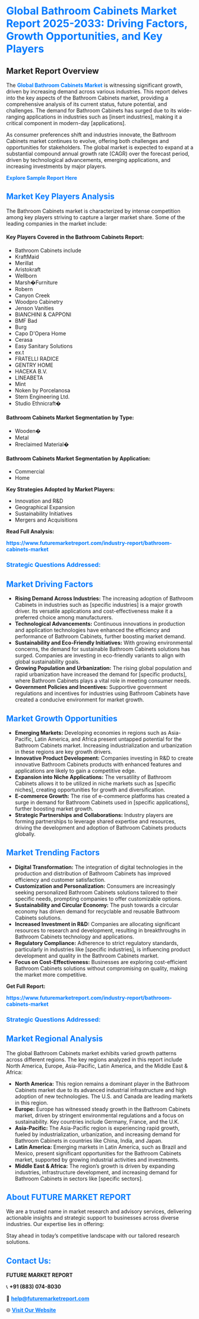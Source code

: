 <h1 style="color: #007BFF;">Global Bathroom Cabinets Market Report 2025-2033: Driving Factors, Growth Opportunities, and Key Players</h1>

<section id="overview">
<h2>Market Report Overview</h2>
<p>The <a href="https://www.futuremarketreport.com/industry-report/bathroom-cabinets-market" style="color: #007BFF; text-decoration: none;"><strong>Global Bathroom Cabinets Market</strong></a> is witnessing significant growth, driven by increasing demand across various industries. This report delves into the key aspects of the Bathroom Cabinets market, providing a comprehensive analysis of its current status, future potential, and challenges. The demand for Bathroom Cabinets has surged due to its wide-ranging applications in industries such as [insert industries], making it a critical component in modern-day [applications].</p>
<p>As consumer preferences shift and industries innovate, the Bathroom Cabinets market continues to evolve, offering both challenges and opportunities for stakeholders. The global market is expected to expand at a substantial compound annual growth rate (CAGR) over the forecast period, driven by technological advancements, emerging applications, and increasing investments by major players.</p>
</section>

<section id="overview">
<p><a href="https://www.futuremarketreport.com/request-sample/reportId=100531" style="color: #007BFF; text-decoration: none;"><strong>Explore Sample Report Here</strong></a></p>
</section>

<section id="key-players">
<h2 style="color: #007BFF;">Market Key Players Analysis</h2>
<p>The Bathroom Cabinets market is characterized by intense competition among key players striving to capture a larger market share. Some of the leading companies in the market include:</p>
<h4>Key Players Covered in the Bathroom Cabinets Report:</h4>
<ul><li>Bathroom Cabinets include</li><li>KraftMaid</li><li>Merillat</li><li>Aristokraft</li><li>Wellborn</li><li>Marsh�Furniture</li><li>Robern</li><li>Canyon Creek</li><li>Woodpro Cabinetry</li><li>Jenson Vanities</li><li>BIANCHINI &amp; CAPPONI</li><li>BMF Bad</li><li>Burg</li><li>Capo D&#039;Opera Home</li><li>Cerasa</li><li>Easy Sanitary Solutions</li><li>ex.t</li><li>FRATELLI RADICE</li><li>GENTRY HOME</li><li>HACEKA B.V.</li><li>LINEABETA</li><li>Mint</li><li>Noken by Porcelanosa</li><li>Stern Engineering Ltd.</li><li>Studio Ethnicraft�</li></ul>
<h4>Bathroom Cabinets Market Segmentation by Type:</h4>
<ul><li>Wooden�</li><li>Metal</li><li>Rreclaimed Material�</li></ul>

<h4>Bathroom Cabinets Market Segmentation by Application:</h4>
<ul><li>Commercial</li><li>Home</li></ul>
<p><strong>Key Strategies Adopted by Market Players:</strong></p>
<ul>
<li>Innovation and R&D</li>
<li>Geographical Expansion</li>
<li>Sustainability Initiatives</li>
<li>Mergers and Acquisitions</li>
</ul>
</section>

<section>
<p><strong>Read Full Analysis: </strong></p><a href="https://www.futuremarketreport.com/industry-report/bathroom-cabinets-market" style="color: #007BFF; text-decoration: none;"><strong>https://www.futuremarketreport.com/industry-report/bathroom-cabinets-market</strong></a>
<h3 style="color: #007BFF;">Strategic Questions Addressed:</h3>
</section>

<section id="driving-factors">
<h2 style="color: #007BFF;">Market Driving Factors</h2>
<ul>
<li><strong>Rising Demand Across Industries:</strong> The increasing adoption of Bathroom Cabinets in industries such as [specific industries] is a major growth driver. Its versatile applications and cost-effectiveness make it a preferred choice among manufacturers.</li>
<li><strong>Technological Advancements:</strong> Continuous innovations in production and application technologies have enhanced the efficiency and performance of Bathroom Cabinets, further boosting market demand.</li>
<li><strong>Sustainability and Eco-Friendly Initiatives:</strong> With growing environmental concerns, the demand for sustainable Bathroom Cabinets solutions has surged. Companies are investing in eco-friendly variants to align with global sustainability goals.</li>
<li><strong>Growing Population and Urbanization:</strong> The rising global population and rapid urbanization have increased the demand for [specific products], where Bathroom Cabinets plays a vital role in meeting consumer needs.</li>
<li><strong>Government Policies and Incentives:</strong> Supportive government regulations and incentives for industries using Bathroom Cabinets have created a conducive environment for market growth.</li>
</ul>
</section>

<section id="growth-opportunities">
<h2 style="color: #007BFF;">Market Growth Opportunities</h2>
<ul>
<li><strong>Emerging Markets:</strong> Developing economies in regions such as Asia-Pacific, Latin America, and Africa present untapped potential for the Bathroom Cabinets market. Increasing industrialization and urbanization in these regions are key growth drivers.</li>
<li><strong>Innovative Product Development:</strong> Companies investing in R&D to create innovative Bathroom Cabinets products with enhanced features and applications are likely to gain a competitive edge.</li>
<li><strong>Expansion into Niche Applications:</strong> The versatility of Bathroom Cabinets allows it to be utilized in niche markets such as [specific niches], creating opportunities for growth and diversification.</li>
<li><strong>E-commerce Growth:</strong> The rise of e-commerce platforms has created a surge in demand for Bathroom Cabinets used in [specific applications], further boosting market growth.</li>
<li><strong>Strategic Partnerships and Collaborations:</strong> Industry players are forming partnerships to leverage shared expertise and resources, driving the development and adoption of Bathroom Cabinets products globally.</li>
</ul>
</section>

<section id="trending-factors">
<h2 style="color: #007BFF;">Market Trending Factors</h2>
<ul>
<li><strong>Digital Transformation:</strong> The integration of digital technologies in the production and distribution of Bathroom Cabinets has improved efficiency and customer satisfaction.</li>
<li><strong>Customization and Personalization:</strong> Consumers are increasingly seeking personalized Bathroom Cabinets solutions tailored to their specific needs, prompting companies to offer customizable options.</li>
<li><strong>Sustainability and Circular Economy:</strong> The push towards a circular economy has driven demand for recyclable and reusable Bathroom Cabinets solutions.</li>
<li><strong>Increased Investment in R&D:</strong> Companies are allocating significant resources to research and development, resulting in breakthroughs in Bathroom Cabinets technology and applications.</li>
<li><strong>Regulatory Compliance:</strong> Adherence to strict regulatory standards, particularly in industries like [specific industries], is influencing product development and quality in the Bathroom Cabinets market.</li>
<li><strong>Focus on Cost-Effectiveness:</strong> Businesses are exploring cost-efficient Bathroom Cabinets solutions without compromising on quality, making the market more competitive.</li>
</ul>
</section>

<section>
<p><strong>Get Full Report: </strong></p><a href="https://www.futuremarketreport.com/industry-report/bathroom-cabinets-market" style="color: #007BFF; text-decoration: none;"><strong>https://www.futuremarketreport.com/industry-report/bathroom-cabinets-market</strong></a>
<h3 style="color: #007BFF;">Strategic Questions Addressed:</h3>
</section>


<section id="regional-analysis">
<h2 style="color: #007BFF;">Market Regional Analysis</h2>
<p>The global Bathroom Cabinets market exhibits varied growth patterns across different regions. The key regions analyzed in this report include North America, Europe, Asia-Pacific, Latin America, and the Middle East & Africa:</p>
<ul>
<li><strong>North America:</strong> This region remains a dominant player in the Bathroom Cabinets market due to its advanced industrial infrastructure and high adoption of new technologies. The U.S. and Canada are leading markets in this region.</li>
<li><strong>Europe:</strong> Europe has witnessed steady growth in the Bathroom Cabinets market, driven by stringent environmental regulations and a focus on sustainability. Key countries include Germany, France, and the U.K.</li>
<li><strong>Asia-Pacific:</strong> The Asia-Pacific region is experiencing rapid growth, fueled by industrialization, urbanization, and increasing demand for Bathroom Cabinets in countries like China, India, and Japan.</li>
<li><strong>Latin America:</strong> Emerging markets in Latin America, such as Brazil and Mexico, present significant opportunities for the Bathroom Cabinets market, supported by growing industrial activities and investments.</li>
<li><strong>Middle East & Africa:</strong> The region’s growth is driven by expanding industries, infrastructure development, and increasing demand for Bathroom Cabinets in sectors like [specific sectors].</li>
</ul>
</section>

<footer>
<h2 style="color: #007BFF;">About FUTURE MARKET REPORT</h2>
<p>We are a trusted name in market research and advisory services, delivering actionable insights and strategic support to businesses across diverse industries. Our expertise lies in offering:</p>

<p>Stay ahead in today’s competitive landscape with our tailored research solutions.</p>

<h2 style="color: #007BFF;">Contact Us:</h2>
<p><strong>FUTURE MARKET REPORT</strong></p>
<p>📞 <strong>+91 (883) 074-8030</strong></p>
<p>📧 <strong><a href="mailto:help@futuremarketreport.com" style="color: #007BFF;">help@futuremarketreport.com</a></strong></p>
<p>🌐 <strong><a href="https://www.futuremarketreport.com/" style="color: #007BFF;">Visit Our Website</a></strong></p>
</footer>